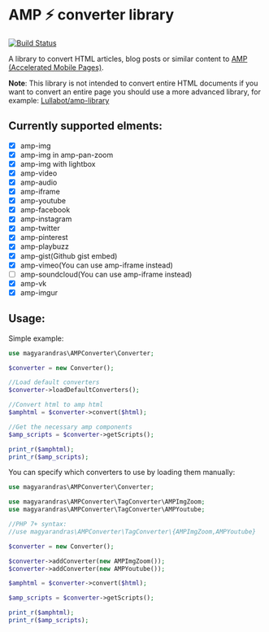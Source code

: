 # AMP ⚡ converter library

[![Build Status](https://travis-ci.com/magyarandras/amp-converter.svg?branch=master)](https://travis-ci.com/magyarandras/amp-converter)

A library to convert HTML articles, blog posts or similar content to [AMP (Accelerated Mobile Pages)](https://amp.dev).

**Note**: This library is not intended to convert entire HTML documents if you want to convert an entire page you should use a more advanced library, for example: [Lullabot/amp-library](https://github.com/Lullabot/amp-library/)

  
## Currently supported elments:
* [x] amp-img
* [x] amp-img in amp-pan-zoom
* [x] amp-img with lightbox
* [x] amp-video
* [x] amp-audio
* [x] amp-iframe
* [x] amp-youtube
* [x] amp-facebook
* [x] amp-instagram
* [x] amp-twitter
* [x] amp-pinterest
* [x] amp-playbuzz
* [x] amp-gist(Github gist embed)
* [x] amp-vimeo(You can use amp-iframe instead)
* [ ] amp-soundcloud(You can use amp-iframe instead)
* [x] amp-vk
* [x] amp-imgur

## Usage:

Simple example:

```php
use magyarandras\AMPConverter\Converter;

$converter = new Converter();

//Load default converters
$converter->loadDefaultConverters();

//Convert html to amp html
$amphtml = $converter->convert($html);

//Get the necessary amp components
$amp_scripts = $converter->getScripts();

print_r($amphtml);
print_r($amp_scripts);
```

You can specify which converters to use by loading them manually:

```php
use magyarandras\AMPConverter\Converter;

use magyarandras\AMPConverter\TagConverter\AMPImgZoom;
use magyarandras\AMPConverter\TagConverter\AMPYoutube;

//PHP 7+ syntax:
//use magyarandras\AMPConverter\TagConverter\{AMPImgZoom,AMPYoutube}

$converter = new Converter();

$converter->addConverter(new AMPImgZoom());
$converter->addConverter(new AMPYoutube());

$amphtml = $converter->convert($html);

$amp_scripts = $converter->getScripts();

print_r($amphtml);
print_r($amp_scripts);

```